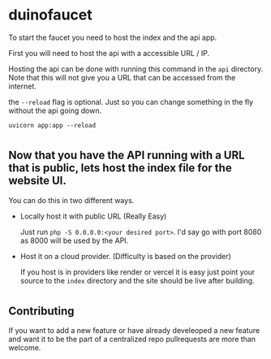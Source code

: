 # duinofaucet

To start the faucet you need to host the index and the api app. 

First you will need to host the api with a accessible URL / IP. 

Hosting the api can be done with running this command in the `api` directory. Note that this will not give  you a URL that can be accessed from the internet.

the `--reload` flag is optional. Just so you can change something in the fly without the api going down.

```
uvicorn app:app --reload
```


#
## Now that you have the API running with a URL that is public, lets host the index file for the website UI.

You can do this in two different ways. 

- Locally host it with public URL (Really Easy)

    Just run `php -S 0.0.0.0:<your desired port>`. I'd say go with port 8080 as 8000 will be used by the API.


- Host it on a cloud provider. (Difficulty is based on the provider)

    If you host is in providers like render or vercel it is easy just point your source to the `index` directory and the site should be live after building.


#
## Contributing 

If you want to add a new feature or have already develeoped a new feature and want it to be the part of a centralized repo pullrequests are more than welcome.
